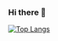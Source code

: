 ### Hi there 👋

[![Top Langs](https://github-readme-stats.vercel.app/api/top-langs/?username=qerced)](https://github.com/qerced/github-readme-stats)


<!--
**Qerced/Qerced** is a ✨ _special_ ✨ repository because its `README.md` (this file) appears on your GitHub profile.

Here are some ideas to get you started:

- 🔭 I’m currently working on ...
- 🌱 I’m currently learning ...
- 👯 I’m looking to collaborate on ...
- 🤔 I’m looking for help with ...
- 💬 Ask me about ...
- 📫 How to reach me: ...
- 😄 Pronouns: ...
- ⚡ Fun fact: ...
-->
